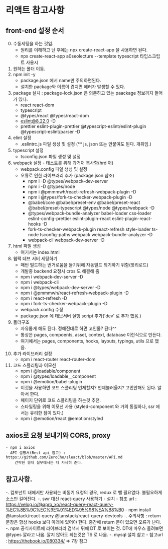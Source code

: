 # 리액트 참고사항

## front-end 설정 순서
0. 수동세팅을 하는 것임.
    - 원리를 이해하고 난 후에는 npx create-react-app 을 사용하면 된다.
    - npx create-react-app a0seolecture --template typescript 타입스크립트 사용시
1. 원하는 폴더 이동.
2. npm init -y
    - package.json 에서 name만 주의하면된다.
    - 설치한 package와 이름이 겹치면 에러가 발생할 수 있다.
3. package 설치 : package-lock.json 은 의존하고 있는 paackage 정보까지 들어가 있다.
   - react react-dom
   - typescript
   - @types/react @types/react-dom
   - eslint@8.22.0 -D
   - prettier eslint-plugin-prettier @typescript-eslint/eslint-plugin @typescript-eslint/parser -D
4. elint 설정
   - .eslintrc.js 파일 생성 및 설정 (** js, json 또는 안붙여도 된다. 개취임.)
5. typescript 설정
   - tsconfig.json 파일 생성 및 설정
6. webpack 설정 - 테스트를 위해 과거꺼 복사함(hrd 꺼)
   - webpack.config 파일 생성 및 설정
   - 오류로 인한 라이브러리 추가 (package.json 참조)
     - npm i -D @types/webpack-dev-server
     - npm i -D @types/node
     - npm i @pmmmwh/react-refresh-webpack-plugin -D
     - npm i @types/fork-ts-checker-webpack-plugin -D
     - @babel/core @babel/preset-env @babel/preset-react @babel/preset-typescript @types/node @types/webpack -D
     - @types/webpack-bundle-analyzer babel-loader css-loader eslint-config-prettier eslint-plugin-react eslint-plugin-react-hooks -D
     - fork-ts-checker-webpack-plugin react-refresh style-loader ts-node tsconfig-paths webpack webpack-bundle-analyzer -D
     - webpack-cli webpack-dev-server -D
7. html 파일 생성
    - 여기서는 index.html
8. 웹팩 데브 서버 세팅하기
    - 매번 빌드하는 번거로움을 들기위해 자동빌드 되기하기 위함(핫리로드)
    - 개발중 backend 요청시 cros 도 해결해 줌 
    - npm i webpack-dev-server -D
    - npm i webpack-cli
    - npm i @types/webpack-dev-server -D
    - npm i @pmmmwh/react-refresh-webpack-plugin -D
    - npm i react-refresh -D
    - npm i fork-ts-checker-webpack-plugin -D
    - webpack.config 수정
    - package.json 에 데브서버 실행 script 추가('dev' 로 추가 했음.)
9. 폴더구조
    - 자유롭게 해도 된다. 정해진대로 하면 고인물? 된다^^
    - 통상은 pages, compoents, asset, context, database 이런식으로 만든다.
    - 여기에서는 pages, components, hooks, layouts, typings, utils 으로 했음.
10. 추가 라이브러리 설정
    - npm i react-router react-router-dom
11. 코드 스플리팅과 이모션
    - npm i @loadable/component
    - npm i @types/loadable__component
    - npm i @emotion/babel-plugin
    - 이것을 사용하면 코드 스플리팅 언제할지? 언제불러올지? 고민안해도 된다. 알아서 한다.
    - 페이지 단위로 코드 스플리팅을 하는것 추천.
    - 스타일링을 위해 이모션 사용 (styled-component 와 거의 동일하나, ssr 에서는 유리한 점이 있다.)
    - npm i @emotion/react @emotion/styled

## axios로 요청 보내기와 CORS, proxy
    - npm i axios
    - API 설명서(Rest api 참고) : https://github.com/ZeroCho/sleact/blob/master/API.md
        간략한 형태 실무에서는 더 자세히 준다.

## 참고사항.
-. 컴포넌트 내에서만 사용되는 비동기 요청의 경우, redux 로 뺄 필요없다. 불필요하게 소스만 길어진다.
-. swr 대신 react-query 사용하기
    - 설치 
        - 참조 url : https://velog.io/@apro_xo/react-query-react-query-%EC%8B%9C%EC%9E%91%ED%95%98%EA%B8%B0
        - npm install @tanstack/react-query @tanstack/react-query-devtools
-. 주의사항 : return 문장은 항상 hooks 보다 아래에 있어야 한다. 중간에 return 문이 있으면 오류가 난다.
-. npm 공식사이트에 라이브러리 검색시 뒤에 DT 로 보이는 것. DT에 마우스 올려보면 @types 깔라고 나옴.
   깔지 않아도 되는것은 TS 로 나옴.
-. mysql 설치 참고
    - 참고url : https://thebook.io/080334/ => 7장 참고
